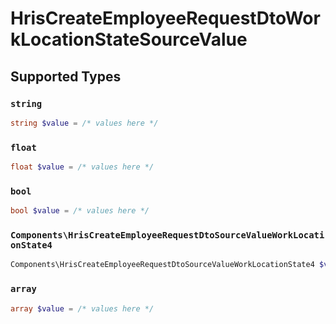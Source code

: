 # HrisCreateEmployeeRequestDtoWorkLocationStateSourceValue


## Supported Types

### `string`

```php
string $value = /* values here */
```

### `float`

```php
float $value = /* values here */
```

### `bool`

```php
bool $value = /* values here */
```

### `Components\HrisCreateEmployeeRequestDtoSourceValueWorkLocationState4`

```php
Components\HrisCreateEmployeeRequestDtoSourceValueWorkLocationState4 $value = /* values here */
```

### `array`

```php
array $value = /* values here */
```

